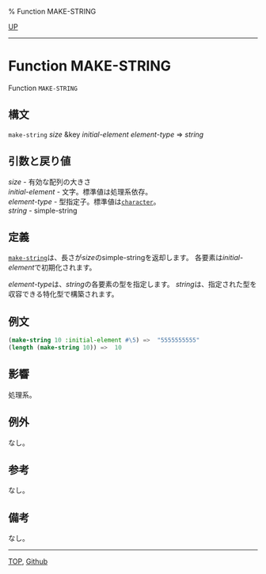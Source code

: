 % Function MAKE-STRING

[UP](16.2.html)  

---

# Function **MAKE-STRING**


Function `MAKE-STRING`


## 構文

`make-string` *size* &key *initial-element* *element-type* => *string*


## 引数と戻り値

*size* - 有効な配列の大きさ  
*initial-element* - 文字。標準値は処理系依存。  
*element-type* - 型指定子。標準値は[`character`](13.2.character-system-class.html)。  
*string* - simple-string


## 定義

[`make-string`](16.2.make-string.html)は、長さが*size*のsimple-stringを返却します。
各要素は*initial-element*で初期化されます。

*element-type*は、*string*の各要素の型を指定します。
*string*は、指定された型を収容できる特化型で構築されます。

## 例文

```lisp
(make-string 10 :initial-element #\5) =>  "5555555555"
(length (make-string 10)) =>  10
```

## 影響

処理系。


## 例外

なし。


## 参考

なし。


## 備考

なし。


---
[TOP](index.html),  [Github](https://github.com/nptcl/npt-japanese)

